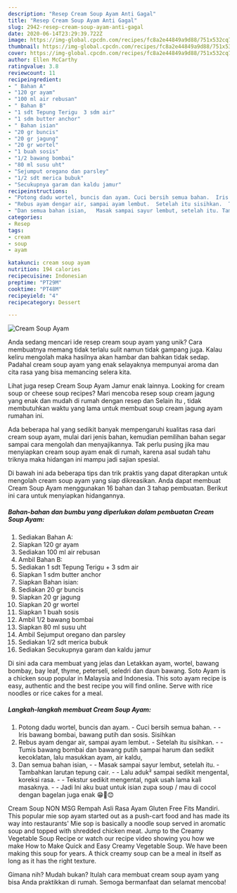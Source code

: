 ```yaml
---
description: "Resep Cream Soup Ayam Anti Gagal"
title: "Resep Cream Soup Ayam Anti Gagal"
slug: 2942-resep-cream-soup-ayam-anti-gagal
date: 2020-06-14T23:29:39.722Z
image: https://img-global.cpcdn.com/recipes/fc8a2e44849a9d88/751x532cq70/cream-soup-ayam-foto-resep-utama.jpg
thumbnail: https://img-global.cpcdn.com/recipes/fc8a2e44849a9d88/751x532cq70/cream-soup-ayam-foto-resep-utama.jpg
cover: https://img-global.cpcdn.com/recipes/fc8a2e44849a9d88/751x532cq70/cream-soup-ayam-foto-resep-utama.jpg
author: Ellen McCarthy
ratingvalue: 3.8
reviewcount: 11
recipeingredient:
- " Bahan A"
- "120 gr ayam"
- "100 ml air rebusan"
- " Bahan B"
- "1 sdt Tepung Terigu  3 sdm air"
- "1 sdm butter anchor"
- " Bahan isian"
- "20 gr buncis"
- "20 gr jagung"
- "20 gr wortel"
- "1 buah sosis"
- "1/2 bawang bombai"
- "80 ml susu uht"
- "Sejumput oregano dan parsley"
- "1/2 sdt merica bubuk"
- "Secukupnya garam dan kaldu jamur"
recipeinstructions:
- "Potong dadu wortel, buncis dan ayam. Cuci bersih semua bahan.  Iris bawang bombai, bawang putih dan sosis. Sisihkan"
- "Rebus ayam dengar air, sampai ayam lembut.  Setelah itu sisihkan.  Tumis bawang bombai dan bawang putih sampai harum dan sedikit kecoklatan, lalu masukkan ayam, air kaldu,"
- "Dan semua bahan isian,   Masak sampai sayur lembut, setelah itu. Tambahkan larutan tepung cair.  Lalu aduk² sampai sedikit mengental, koreksi rasa.   Tekstur sedikit mengental, ngak usah lama kali masaknya.   Jadi Ini aku buat untuk isian zupa soup / mau di cocol dengan bagelan juga enak 😁🤗😊"
categories:
- Resep
tags:
- cream
- soup
- ayam

katakunci: cream soup ayam 
nutrition: 194 calories
recipecuisine: Indonesian
preptime: "PT29M"
cooktime: "PT48M"
recipeyield: "4"
recipecategory: Dessert

---
```



![Cream Soup Ayam](https://img-global.cpcdn.com/recipes/fc8a2e44849a9d88/751x532cq70/cream-soup-ayam-foto-resep-utama.jpg)

Anda sedang mencari ide resep cream soup ayam yang unik? Cara membuatnya memang tidak terlalu sulit namun tidak gampang juga. Kalau keliru mengolah maka hasilnya akan hambar dan bahkan tidak sedap. Padahal cream soup ayam yang enak selayaknya mempunyai aroma dan cita rasa yang bisa memancing selera kita.

Lihat juga resep Cream Soup Ayam Jamur enak lainnya. Looking for cream soup or cheese soup recipes? Mari mencoba resep soup cream jagung yang enak dan mudah di rumah dengan resep dan Selain itu , tidak membutuhkan waktu yang lama untuk membuat soup cream jagung ayam rumahan ini.

Ada beberapa hal yang sedikit banyak mempengaruhi kualitas rasa dari cream soup ayam, mulai dari jenis bahan, kemudian pemilihan bahan segar sampai cara mengolah dan menyajikannya. Tak perlu pusing jika mau menyiapkan cream soup ayam enak di rumah, karena asal sudah tahu triknya maka hidangan ini mampu jadi sajian spesial.


Di bawah ini ada beberapa tips dan trik praktis yang dapat diterapkan untuk mengolah cream soup ayam yang siap dikreasikan. Anda dapat membuat Cream Soup Ayam menggunakan 16 bahan dan 3 tahap pembuatan. Berikut ini cara untuk menyiapkan hidangannya.

<!--inarticleads1-->

##### Bahan-bahan dan bumbu yang diperlukan dalam pembuatan Cream Soup Ayam:

1. Sediakan  Bahan A:
1. Siapkan 120 gr ayam
1. Sediakan 100 ml air rebusan
1. Ambil  Bahan B:
1. Sediakan 1 sdt Tepung Terigu + 3 sdm air
1. Siapkan 1 sdm butter anchor
1. Siapkan  Bahan isian:
1. Sediakan 20 gr buncis
1. Siapkan 20 gr jagung
1. Siapkan 20 gr wortel
1. Siapkan 1 buah sosis
1. Ambil 1/2 bawang bombai
1. Siapkan 80 ml susu uht
1. Ambil Sejumput oregano dan parsley
1. Sediakan 1/2 sdt merica bubuk
1. Sediakan Secukupnya garam dan kaldu jamur


Di sini ada cara membuat yang jelas dan Letakkan ayam, wortel, bawang bombay, bay leaf, thyme, peterseli, seledri dan daun bawang. Soto Ayam is a chicken soup popular in Malaysia and Indonesia. This soto ayam recipe is easy, authentic and the best recipe you will find online. Serve with rice noodles or rice cakes for a meal. 

<!--inarticleads2-->

##### Langkah-langkah membuat Cream Soup Ayam:

1. Potong dadu wortel, buncis dan ayam. - Cuci bersih semua bahan. -  - Iris bawang bombai, bawang putih dan sosis. Sisihkan
1. Rebus ayam dengar air, sampai ayam lembut.  - Setelah itu sisihkan. -  - Tumis bawang bombai dan bawang putih sampai harum dan sedikit kecoklatan, lalu masukkan ayam, air kaldu,
1. Dan semua bahan isian,  -  - Masak sampai sayur lembut, setelah itu. - Tambahkan larutan tepung cair. -  - Lalu aduk² sampai sedikit mengental, koreksi rasa.  -  - Tekstur sedikit mengental, ngak usah lama kali masaknya.  -  - Jadi Ini aku buat untuk isian zupa soup / mau di cocol dengan bagelan juga enak 😁🤗😊


Cream Soup NON MSG Rempah Asli Rasa Ayam Gluten Free Fits Mandiri. This popular mie sop ayam started out as a push-cart food and has made its way into restaurants&#39; Mie sop is basically a noodle soup served in aromatic soup and topped with shredded chicken meat. Jump to the Creamy Vegetable Soup Recipe or watch our recipe video showing you how we make How to Make Quick and Easy Creamy Vegetable Soup. We have been making this soup for years. A thick creamy soup can be a meal in itself as long as it has the right texture. 

Gimana nih? Mudah bukan? Itulah cara membuat cream soup ayam yang bisa Anda praktikkan di rumah. Semoga bermanfaat dan selamat mencoba!
